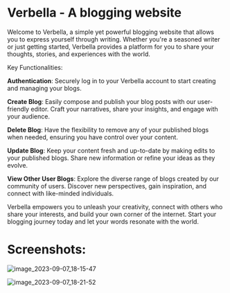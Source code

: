 # Verbella - A blogging website 

Welcome to Verbella, a simple yet powerful blogging website that allows you to express yourself through writing. Whether you're a seasoned writer or just getting started, Verbella provides a platform for you to share your thoughts, stories, and experiences with the world.

Key Functionalities:

**Authentication**: Securely log in to your Verbella account to start creating and managing your blogs.

**Create Blog**: Easily compose and publish your blog posts with our user-friendly editor. Craft your narratives, share your insights, and engage with your audience.

**Delete Blog**: Have the flexibility to remove any of your published blogs when needed, ensuring you have control over your content.

**Update Blog**: Keep your content fresh and up-to-date by making edits to your published blogs. Share new information or refine your ideas as they evolve.

**View Other User Blogs**: Explore the diverse range of blogs created by our community of users. Discover new perspectives, gain inspiration, and connect with like-minded individuals.

Verbella empowers you to unleash your creativity, connect with others who share your interests, and build your own corner of the internet. Start your blogging journey today and let your words resonate with the world.

# Screenshots:

![image_2023-09-07_18-15-47](https://github.com/piyushsingh9862/Verbella/assets/84294976/37b85c3d-4d57-44b5-9d5a-a5d6cd00b208)


![image_2023-09-07_18-21-52](https://github.com/piyushsingh9862/Verbella/assets/84294976/8ae60de9-ed5b-406c-b453-538e8bb8061c)
